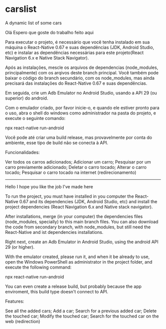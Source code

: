 # carslist
 A dynamic list of some cars

Olá
Espero que goste do trabalho feito aqui

Para executar o projeto, é necessário que você tenha instalado em sua máquina o React-Native 0.67 e suas dependências (JDK, Android Studio, etc) e instalar as dependências necessárias para este projeto(React Navigation 6.x e Native Stack Navigator).

Após as instalações, mescle os arquivos de dependencias (node_modules, principalmente) com os arqivos deste branch principal.
Você também pode baixar o código do branch secundário, com os node_modules, mas ainda precisará das instalações do React-Native 0.67 e suas dependências.


Em seguida, crie um Adb Emulator no Android Studio, usando  a API 29 (ou superior) do android.

Com o emulador criado, por favor inicie-o, e quando ele estiver pronto para o uso, abra o shell do windows como administrador na pasta do projeto, e execute o seguinte comando:

npx react-native run-android

Você pode até criar uma build release, mas provavelmente por conta do ambiente, esse tipo de build não se conecta à API.




Funcionalidades:

Ver todos os carros adicionados;
Adicionar um carro;
Pesquisar por um carro previamente adicionado;
Deletar o carro tocado;
Alterar o carro tocado;
Pesquisar o carro tocado na internet (redirecionamento)


-------------------------------------------------------------------------------------------------------------------------------------------------------------


Hello
I hope you like the job I've made here

To run the project, you must have installed in you computer the React-Native 0.67 and its dependencies (JDK, Android Studio, etc) and install the project dependencies (React Navigation 6.x and Native stack navigator).

After installations, merge (in your computer) the dependencies files (node_modules, specially) to this main branch files.
You can also download the code from secondary branch, with node_modules, but still need the React-Native and ist dependencies installations.

Right next, create an Adb Emulator in Android Studio, using the android API 29 (or higher).

With the emulator created, please run it, and when it be already to use, open the Windows PowerShell as administrator in the project folder, and execute the following command:

npx react-native run-android

You can even create a release build, but probably because the app enviroment, this build type doesn't connect to API.




Features:

See all the added cars;
Add a car;
Search for a previous added car;
Delete the touched car;
Modify the touched car;
Search for the touched car on the web (redirection)

